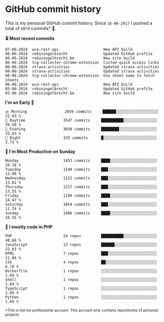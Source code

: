 # GitHub commit history
This is my personal GitHub commit history. Since <!--START_SECTION:first-commit-date-->`16-06-2017`<!--END_SECTION:first-commit-date--> I pushed a total of <!--START_SECTION:total-commit-count-->`8979`<!--END_SECTION:total-commit-count--> commits* 🎉.

<!--START_SECTION:most-recent-commits-->
**⏳ Most recent commits**
                                        
```text
07-06-2024  wca-rest-api                    New API build
06-06-2024  robiningelbrecht                Updated GitHub profile
06-06-2024  robiningelbrecht.be             New site build
06-06-2024  tcg-collector-chrome-extension  Custom quick access links
06-06-2024  strava-activities               Updated strava activities
06-06-2024  strava-activities               Updated strava activities
06-06-2024  tcg-collector-chrome-extension  Use sheet name to fetch sheets
06-06-2024  wca-rest-api                    New API build
05-06-2024  robiningelbrecht                Updated GitHub profile
05-06-2024  robiningelbrecht.be             New site build
```
<!--END_SECTION:most-recent-commits-->  

<!--START_SECTION:commits-per-day-time-->
**I&#039;m an Early 🐤**

```text
🌞 Morning                 2059 commits     ██████░░░░░░░░░░░░░░░░░░░   22.93 %
🌆 Daytime                 3547 commits     ██████████░░░░░░░░░░░░░░░   39.50 %
🌃 Evening                 3038 commits     ████████░░░░░░░░░░░░░░░░░   33.83 %
🌙 Night                   335 commits      █░░░░░░░░░░░░░░░░░░░░░░░░   3.73 %
```
<!--END_SECTION:commits-per-day-time-->  

<!--START_SECTION:commits-per-weekday-->
**📅 I&#039;m Most Productive on Sunday**

```text
Monday                    1453 commits     ████░░░░░░░░░░░░░░░░░░░░░   16.18 %
Tuesday                   1248 commits     ███░░░░░░░░░░░░░░░░░░░░░░   13.90 %
Wednesday                 1222 commits     ███░░░░░░░░░░░░░░░░░░░░░░   13.61 %
Thursday                  1217 commits     ███░░░░░░░░░░░░░░░░░░░░░░   13.55 %
Friday                    1299 commits     ████░░░░░░░░░░░░░░░░░░░░░   14.47 %
Saturday                  1054 commits     ███░░░░░░░░░░░░░░░░░░░░░░   11.74 %
Sunday                    1486 commits     ████░░░░░░░░░░░░░░░░░░░░░   16.55 %
```
<!--END_SECTION:commits-per-weekday-->  

<!--START_SECTION:repos-per-language-->
**💬 I mostly code in PHP**

```text
PHP                       24 repos         ██████████░░░░░░░░░░░░░░░   40.68 %
JavaScript                13 repos         ██████░░░░░░░░░░░░░░░░░░░   22.03 %
HTML                      7 repos          ███░░░░░░░░░░░░░░░░░░░░░░   11.86 %
CSS                       4 repos          ██░░░░░░░░░░░░░░░░░░░░░░░   6.78 %
Dockerfile                1 repos          ░░░░░░░░░░░░░░░░░░░░░░░░░   1.69 %
Shell                     1 repos          ░░░░░░░░░░░░░░░░░░░░░░░░░   1.69 %
TypeScript                1 repos          ░░░░░░░░░░░░░░░░░░░░░░░░░   1.69 %
Python                    1 repos          ░░░░░░░░░░░░░░░░░░░░░░░░░   1.69 %
```
<!--END_SECTION:repos-per-language-->  

<sub>*This is not my professional account. This account only contains repositories of personal projects</sub>
